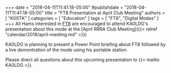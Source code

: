 +++
date = "2018-04-11T11:41:18-05:00"
#publishdate = "2018-04-11T11:41:18-05:00"
title = "FT8 Presentation at April Club Meeting"
authors = [ "K0STK" ]
categories = [ "Education" ]
tags = [ "FT8", "Digital Modes" ]
+++
All Hams interested in
[FT8](https://www.wsjtx.net/home/ft8-mode.html)
are encouraged to attend 
KA0LDG's presentation about this mode at the
[April RRRA Club Meeting]({{< relref "calendar/2018/april-meeting.md" >}})

KA0LDG is planning to present a Power Point briefing about FT8 followed
by a live demontration of the mode using his portable station.

Please direct all questions about this upcoming presentation to
{{< mailto KA0LDG >}}.
<!--more-->
